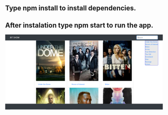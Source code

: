 ## Type npm install to install dependencies.
## After instalation type npm start to run the app.
<img src="public/images/bitShow.png" />

